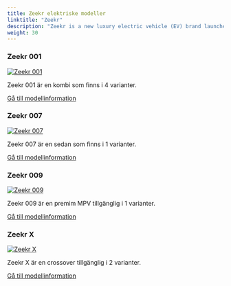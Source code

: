 ```yaml
---
title: Zeekr elektriske modeller
linktitle: "Zeekr"
description: "Zeekr is a new luxury electric vehicle (EV) brand launched by Geely Automobile in 2021. The brand aims to compete with Tesla and other high-end EV makers in China and beyond. Zeekr's EV strategy is based on four pillars design, technology, performance and customer experience."
weight: 30
---
```

<!-- markdownlint-disable MD033 -->
<!-- markdownlint-disable MD010 -->


<div class="container p-3 mb-4 bg-body-tertiary rounded border">
<h3> Zeekr 001</h3>
	<div class="row">
		<div class="col col-12 col-md-6">
			<a href="001"><img src="https://media.evkx.net/multimedia/models/zeekr/001/001_performance_awd/main_1_st.jpg" class="img-fluid" alt="Zeekr 001" ></a>
		</div>
		<div class="col col-12 col-md-6">
<p>
Zeekr 001 är en kombi som finns i 4 varianter.
</p>
	<a href="001/" class="btn btn-outline-primary" role="button">Gå till modellinformation</a>
		</div>
	</div>
</div>
<div class="container p-3 mb-4 bg-body-tertiary rounded border">
<h3> Zeekr 007</h3>
	<div class="row">
		<div class="col col-12 col-md-6">
			<a href="007"><img src="https://media.evkx.net/multimedia/models/zeekr/007/007_awd_performance/main_1_st.jpg" class="img-fluid" alt="Zeekr 007" ></a>
		</div>
		<div class="col col-12 col-md-6">
<p>
Zeekr 007 är en sedan som finns i 1 varianter.
</p>
	<a href="007/" class="btn btn-outline-primary" role="button">Gå till modellinformation</a>
		</div>
	</div>
</div>
<div class="container p-3 mb-4 bg-body-tertiary rounded border">
<h3> Zeekr 009</h3>
	<div class="row">
		<div class="col col-12 col-md-6">
			<a href="009"><img src="https://media.evkx.net/multimedia/models/zeekr/009/009_me_edition/main_1_st.jpg" class="img-fluid" alt="Zeekr 009" ></a>
		</div>
		<div class="col col-12 col-md-6">
<p>
Zeekr 009 är en premim MPV tillgänglig i 1 varianter.
</p>
	<a href="009/" class="btn btn-outline-primary" role="button">Gå till modellinformation</a>
		</div>
	</div>
</div>
<div class="container p-3 mb-4 bg-body-tertiary rounded border">
<h3> Zeekr X</h3>
	<div class="row">
		<div class="col col-12 col-md-6">
			<a href="x"><img src="https://media.evkx.net/multimedia/models/zeekr/x/x_privelige_awd/main_1_st.jpg" class="img-fluid" alt="Zeekr X" ></a>
		</div>
		<div class="col col-12 col-md-6">
<p>
Zeekr X är en crossover tillgänglig i 2 varianter.
</p>
	<a href="x/" class="btn btn-outline-primary" role="button">Gå till modellinformation</a>
		</div>
	</div>
</div>
